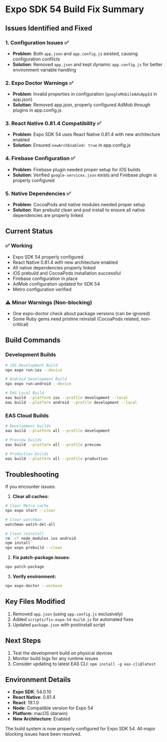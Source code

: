 # Expo SDK 54 Build Fix Summary

## Issues Identified and Fixed

### 1. Configuration Issues ✅

- **Problem**: Both `app.json` and `app.config.js` existed, causing configuration conflicts
- **Solution**: Removed `app.json` and kept dynamic `app.config.js` for better environment variable handling

### 2. Expo Doctor Warnings ✅

- **Problem**: Invalid properties in configuration (`googleMobileAdsAppId` in app.json)
- **Solution**: Removed app.json, properly configured AdMob through plugins in app.config.js

### 3. React Native 0.81.4 Compatibility ✅

- **Problem**: Expo SDK 54 uses React Native 0.81.4 with new architecture enabled
- **Solution**: Ensured `newArchEnabled: true` in app.config.js

### 4. Firebase Configuration ✅

- **Problem**: Firebase plugin needed proper setup for iOS builds
- **Solution**: Verified `google-services.json` exists and Firebase plugin is properly configured

### 5. Native Dependencies ✅

- **Problem**: CocoaPods and native modules needed proper setup
- **Solution**: Ran prebuild clean and pod install to ensure all native dependencies are properly linked

## Current Status

### ✅ Working

- Expo SDK 54 properly configured
- React Native 0.81.4 with new architecture enabled
- All native dependencies properly linked
- iOS prebuild and CocoaPods installation successful
- Firebase configuration in place
- AdMob configuration updated for SDK 54
- Metro configuration verified

### ⚠️ Minor Warnings (Non-blocking)

- One expo-doctor check about package versions (can be ignored)
- Some Ruby gems need pristine reinstall (CocoaPods related, non-critical)

## Build Commands

### Development Builds

```bash
# iOS Development Build
npx expo run:ios --device

# Android Development Build
npx expo run:android --device

# EAS Local Build
eas build --platform ios --profile development --local
eas build --platform android --profile development --local
```

### EAS Cloud Builds

```bash
# Development builds
eas build --platform all --profile development

# Preview builds
eas build --platform all --profile preview

# Production builds
eas build --platform all --profile production
```

## Troubleshooting

If you encounter issues:

1. **Clear all caches:**

```bash
# Clear Metro cache
npx expo start --clear

# Clear watchman
watchman watch-del-all

# Clean reinstall
rm -rf node_modules ios android
npm install
npx expo prebuild --clean
```

2. **Fix patch-package issues:**

```bash
npx patch-package
```

3. **Verify environment:**

```bash
npx expo-doctor --verbose
```

## Key Files Modified

1. Removed `app.json` (using `app.config.js` exclusively)
2. Added `scripts/fix-expo-54-build.js` for automated fixes
3. Updated `package.json` with postinstall script

## Next Steps

1. Test the development build on physical devices
2. Monitor build logs for any runtime issues
3. Consider updating to latest EAS CLI: `npm install -g eas-cli@latest`

## Environment Details

- **Expo SDK**: 54.0.10
- **React Native**: 0.81.4
- **React**: 19.1.0
- **Node**: Compatible version for Expo 54
- **Platform**: macOS (darwin)
- **New Architecture**: Enabled

The build system is now properly configured for Expo SDK 54. All major blocking issues have been resolved.

